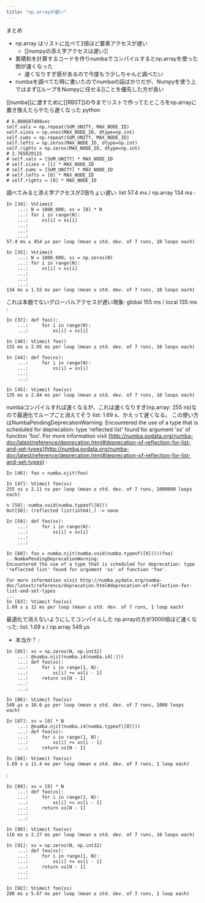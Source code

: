 ```yaml
---
title: "np.arrayが遅い"
---
```


まとめ
- np.array はリストに比べて2倍ほど要素アクセスが遅い
    - [[numpyの添え字アクセスは遅い]]
- 累積和を計算するコードを作りnumbaでコンパイルするとnp.arrayを使った側が速くなった
    - 速くなりすぎ感があるので今度もう少しちゃんと調べたい
- numbaを調べてた時に書いたのでnumbaの話ばかりだが、Numpyを使う上ではまず[[ループをNumpyに任せる]]ことを優先した方が良い

[[numba]]に渡すために[[RBST]]の今までリストで作ってたところをnp.arrayに置き換えたらやたら遅くなった
python

```
# 6.080607408sec
self.vals = np.repeat(SUM_UNITY, MAX_NODE_ID)
self.sizes = np.ones(MAX_NODE_ID, dtype=np.int)
self.sums = np.repeat(SUM_UNITY, MAX_NODE_ID)
self.lefts = np.zeros(MAX_NODE_ID, dtype=np.int)
self.rights = np.zeros(MAX_NODE_ID, dtype=np.int)
# 2.765020115
# self.vals = [SUM_UNITY] * MAX_NODE_ID
# self.sizes = [1] * MAX_NODE_ID
# self.sums = [SUM_UNITY] * MAX_NODE_ID
# self.lefts = [0] * MAX_NODE_ID
# self.rights = [0] * MAX_NODE_ID
```


調べてみると添え字アクセスが2倍ちょい遅い: list 57.4 ms / np.array 134 ms
:

```
In [34]: %%timeit
    ...: N = 1000_000; xs = [0] * N
    ...: for i in range(N):
    ...:     xs[i] = xs[i]
    ...: 
    ...: 
    ...: 
57.4 ms ± 454 µs per loop (mean ± std. dev. of 7 runs, 10 loops each)

In [35]: %%timeit
    ...: N = 1000_000; xs = np.zeros(N)
    ...: for i in range(N):
    ...:     xs[i] = xs[i]
    ...: 
    ...: 
    ...: 
134 ms ± 1.55 ms per loop (mean ± std. dev. of 7 runs, 10 loops each)
```


これは本題でないグローバルアクセスが遅い現象: global 155 ms / local 135 ms
:

```
In [37]: def foo():
    ...:     for i in range(N):
    ...:         xs[i] = xs[i]
    
In [40]: %timeit foo()
155 ms ± 2.05 ms per loop (mean ± std. dev. of 7 runs, 10 loops each)

In [44]: def foo(xs):
    ...:     for i in range(N):
    ...:         xs[i] = xs[i]
    ...: 
    ...:         

In [45]: %timeit foo(xs)
135 ms ± 2.84 ms per loop (mean ± std. dev. of 7 runs, 10 loops each)
```


numbaコンパイルすれば速くなるが、これは速くなりすぎ(np.array: 255 ns)なので最適化でループごと消えてそう
list: 1.69 s、かえって遅くなる。
この使い方はNumbaPendingDeprecationWarning:
Encountered the use of a type that is scheduled for deprecation: type 'reflected list' found for argument 'xs' of function 'foo'. For more information visit [http://numba.pydata.org/numba-doc/latest/reference/deprecation.html#deprecation-of-reflection-for-list-and-set-types](http://numba.pydata.org/numba-doc/latest/reference/deprecation.html#deprecation-of-reflection-for-list-and-set-types)
:

```
In [46]: foo = numba.njit(foo)

In [47]: %timeit foo(xs)
255 ns ± 2.11 ns per loop (mean ± std. dev. of 7 runs, 1000000 loops each)

n [58]: numba.void(numba.typeof([0]))
Out[58]: (reflected list(int64),) -> none

In [59]: def foo(xs):
    ...:     for i in range(N):
    ...:         xs[i] = xs[i]
    ...: 
    ...:         

In [60]: foo = numba.njit(numba.void(numba.typeof([0])))(foo)
...NumbaPendingDeprecationWarning: 
Encountered the use of a type that is scheduled for deprecation: type 'reflected list' found for argument 'xs' of function 'foo'.

For more information visit http://numba.pydata.org/numba-doc/latest/reference/deprecation.html#deprecation-of-reflection-for-list-and-set-types
...
In [63]: %timeit foo(xs)
1.69 s ± 12 ms per loop (mean ± std. dev. of 7 runs, 1 loop each)
```


最適化で消えないようにしてコンパイルした
np.arrayの方が3000倍ほど速くなった: list: 1.69 s / np.array 549 µs
- 本当か？
:

```
In [85]: xs = np.zeros(N, np.int32)
    ...: @numba.njit(numba.i4(numba.i4[:]))
    ...: def foo(xs):
    ...:     for i in range(1, N):
    ...:         xs[i] += xs[i - 1]
    ...:     return xs[N - 1]
    ...: 
    ...: 

In [86]: %timeit foo(xs)
549 µs ± 10.6 µs per loop (mean ± std. dev. of 7 runs, 1000 loops each)

In [87]: xs = [0] * N
    ...: @numba.njit(numba.i4(numba.typeof([0])))
    ...: def foo(xs):
    ...:     for i in range(1, N):
    ...:         xs[i] += xs[i - 1]
    ...:     return xs[N - 1]

In [88]: %timeit foo(xs)
1.69 s ± 11.4 ms per loop (mean ± std. dev. of 7 runs, 1 loop each)
```


:

```
In [89]: xs = [0] * N
    ...: def foo(xs):
    ...:     for i in range(1, N):
    ...:         xs[i] += xs[i - 1]
    ...:     return xs[N - 1]
    ...: 
    ...: 

In [90]: %timeit foo(xs)
116 ms ± 2.27 ms per loop (mean ± std. dev. of 7 runs, 10 loops each)

In [91]: xs = np.zeros(N, np.int32)
    ...: def foo(xs):
    ...:     for i in range(1, N):
    ...:         xs[i] += xs[i - 1]
    ...:     return xs[N - 1]
    ...: 
    ...: 

In [92]: %timeit foo(xs)
280 ms ± 5.67 ms per loop (mean ± std. dev. of 7 runs, 1 loop each)
```

